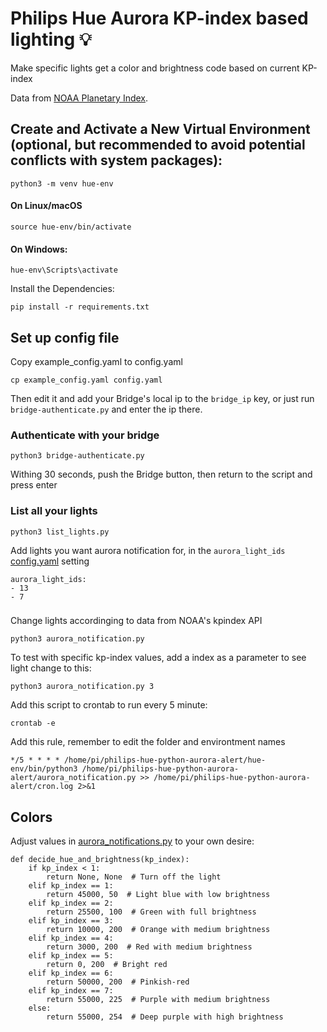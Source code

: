 # Philips Hue Aurora KP-index based lighting 💡

Make specific lights get a color and brightness code based on current KP-index

Data from [NOAA Planetary Index](https://www.swpc.noaa.gov/products/planetary-k-index).

## Create and Activate a New Virtual Environment (optional, but recommended to avoid potential conflicts with system packages):

    python3 -m venv hue-env

#### On Linux/macOS
    source hue-env/bin/activate  
#### On Windows:

    hue-env\Scripts\activate

Install the Dependencies:

    pip install -r requirements.txt

## Set up config file

Copy example_config.yaml to config.yaml

    cp example_config.yaml config.yaml

Then edit it and add your Bridge's local ip to the `bridge_ip` key, or just run `bridge-authenticate.py` and enter the ip there.

### Authenticate with your bridge

    python3 bridge-authenticate.py

Withing 30 seconds, push the Bridge button, then return to the script and press enter

### List all your lights

    python3 list_lights.py

Add lights you want aurora notification for, in the `aurora_light_ids` [config.yaml](./example_config.yaml) setting

    aurora_light_ids:
    - 13
    - 7

### 

Change lights accordinging to data from NOAA's kpindex API

    python3 aurora_notification.py

To test with specific kp-index values, add a index as a parameter to see light change to this:

    python3 aurora_notification.py 3

Add this script to crontab to run every 5 minute:

    crontab -e

Add this rule, remember to edit the folder and environtment names

    */5 * * * * /home/pi/philips-hue-python-aurora-alert/hue-env/bin/python3 /home/pi/philips-hue-python-aurora-alert/aurora_notification.py >> /home/pi/philips-hue-python-aurora-alert/cron.log 2>&1

## Colors

Adjust values in [aurora_notifications.py](./aurora_notification.py) to your own desire:

```
def decide_hue_and_brightness(kp_index):
    if kp_index < 1:
        return None, None  # Turn off the light
    elif kp_index == 1:
        return 45000, 50  # Light blue with low brightness
    elif kp_index == 2:
        return 25500, 100  # Green with full brightness
    elif kp_index == 3:
        return 10000, 200  # Orange with medium brightness
    elif kp_index == 4:
        return 3000, 200  # Red with medium brightness
    elif kp_index == 5:
        return 0, 200  # Bright red
    elif kp_index == 6:
        return 50000, 200  # Pinkish-red
    elif kp_index == 7:
        return 55000, 225  # Purple with medium brightness
    else:
        return 55000, 254  # Deep purple with high brightness
```